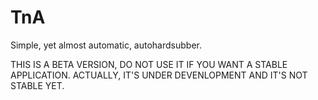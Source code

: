 # TnA
Simple, yet almost automatic, autohardsubber.

THIS IS A BETA VERSION, DO NOT USE IT IF YOU WANT A STABLE APPLICATION. ACTUALLY, IT'S UNDER DEVENLOPMENT AND IT'S NOT STABLE YET.
